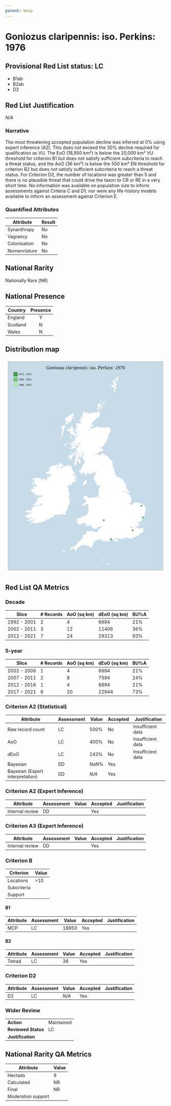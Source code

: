 ```yaml
---
parent: Wasp
---
```


# Goniozus claripennis: iso. Perkins: 1976

## Provisional Red List status: LC
- B1ab
- B2ab
- D2

## Red List Justification
*N/A*

### Narrative


The most threatening accepted population decline was inferred at 0% using expert inference (A2). This does not exceed the 30% decline required for qualification as VU. The EoO (18,950 km²) is below the 20,000 km² VU threshold for criterion B1 but does not satisfy sufficient subcriteria to reach a threat status, and the AoO (36 km²) is below the 500 km² EN threshold for criterion B2 but does not satisfy sufficient subcriteria to reach a threat status. For Criterion D2, the number of locations was greater than 5 and there is no plausible threat that could drive the taxon to CR or RE in a very short time. No information was available on population size to inform assessments against Criteria C and D1; nor were any life-history models available to inform an assessment against Criterion E.

### Quantified Attributes
|Attribute|Result|
|---|---|
|Synanthropy|No|
|Vagrancy|No|
|Colonisation|No|
|Nomenclature|No|


## National Rarity
Nationally Rare (*NR*)

## National Presence
|Country|Presence
|---|:-:|
|England|Y|
|Scotland|N|
|Wales|N|


## Distribution map
![](../map/620.svg)

## Red List QA Metrics
### Decade
| Slice | # Records | AoO (sq km) | dEoO (sq km) |BU%A |
|---|---|---|---|---|
|1992 - 2001|2|4|6694|21%|
|2002 - 2011|3|12|11406|36%|
|2012 - 2021|7|24|29313|93%|

### 5-year
| Slice | # Records | AoO (sq km) | dEoO (sq km) |BU%A |
|---|---|---|---|---|
|2002 - 2006|1|4|6694|21%|
|2007 - 2011|2|8|7594|24%|
|2012 - 2016|1|4|6694|21%|
|2017 - 2021|6|20|22944|73%|

### Criterion A2 (Statistical)
|Attribute|Assessment|Value|Accepted|Justification
|---|---|---|---|---|
|Raw record count|LC|500%|No|Insufficient data|
|AoO|LC|400%|No|Insufficient data|
|dEoO|LC|243%|No|Insufficient data|
|Bayesian|DD|*NaN*%|Yes||
|Bayesian (Expert interpretation)|DD|*N/A*|Yes||

### Criterion A2 (Expert Inference)
|Attribute|Assessment|Value|Accepted|Justification
|---|---|---|---|---|
|Internal review|DD||Yes||

### Criterion A3 (Expert Inference)
|Attribute|Assessment|Value|Accepted|Justification
|---|---|---|---|---|
|Internal review|DD||Yes||

### Criterion B
|Criterion| Value|
|---|---|
|Locations|>10|
|Subcriteria||
|Support||

#### B1
|Attribute|Assessment|Value|Accepted|Justification
|---|---|---|---|---|
|MCP|LC|18950|Yes||

#### B2
|Attribute|Assessment|Value|Accepted|Justification
|---|---|---|---|---|
|Tetrad|LC|36|Yes||

### Criterion D2
|Attribute|Assessment|Value|Accepted|Justification
|---|---|---|---|---|
|D2|LC|*N/A*|Yes||

### Wider Review
|  |  |
|---|---|
|**Action**|Maintained|
|**Reviewed Status**|LC|
|**Justification**||

## National Rarity QA Metrics
|Attribute|Value|
|---|---|
|Hectads|9|
|Calculated|NR|
|Final|NR|
|Moderation support||
